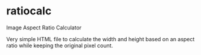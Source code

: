 # ratiocalc
Image Aspect Ratio Calculator

Very simple HTML file to calculate the width and height based on an aspect ratio while keeping the original pixel count.
